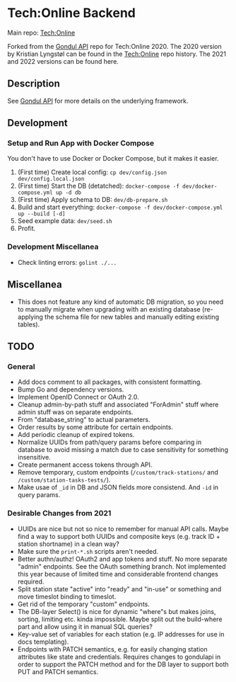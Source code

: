 # Tech:Online Backend

Main repo: [Tech:Online](https://github.com/gathering/tech-online)

Forked from the [Gondul API](https://github.com/gathering/gondulapi) repo for Tech:Online 2020. The 2020 version by Kristian Lyngstøl can be found in the [Tech:Online](https://github.com/gathering/tech-online) repo history. The 2021 and 2022 versions can be found here.

## Description

See [Gondul API](https://github.com/gathering/gondulapi) for more details on the underlying framework.

## Development

### Setup and Run App with Docker Compose

You don't have to use Docker or Docker Compose, but it makes it easier.

1. (First time) Create local config: `cp dev/config.json dev/config.local.json`
1. (First time) Start the DB (detatched): `docker-compose -f dev/docker-compose.yml up -d db`
1. (First time) Apply schema to DB: `dev/db-prepare.sh`
1. Build and start everything: `docker-compose -f dev/docker-compose.yml up --build [-d]`
1. Seed example data: `dev/seed.sh`
1. Profit.

### Development Miscellanea

- Check linting errors: `golint ./...`

## Miscellanea

- This does not feature any kind of automatic DB migration, so you need to manually migrate when upgrading with an existing database (re-applying the schema file for new tables and manually editing existing tables).

## TODO

### General

- Add docs comment to all packages, with consistent formatting.
- Bump Go and dependency versions.
- Implement OpenID Connect or OAuth 2.0.
- Cleanup admin-by-path stuff and associated "ForAdmin" stuff where admin stuff was on separate endpoints.
- From "database_string" to actual parameters.
- Order results by some attribute for certain endpoints.
- Add periodic cleanup of expired tokens.
- Normalize UUIDs from path/query params before comparing in database to avoid missing a match due to case sensitivity for something insensitive.
- Create permanent access tokens through API.
- Remove temporary, custom endpoints (`/custom/track-stations/` and `/custom/station-tasks-tests/`).
- Make usae of `_id` in DB and JSON fields more consistend. And `-id` in query params.

### Desirable Changes from 2021

- UUIDs are nice but not so nice to remember for manual API calls. Maybe find a way to support both UUIDs and composite keys (e.g. track ID + station shortname) in a clean way?
- Make sure the `print-*.sh` scripts aren't needed.
- Better authn/authz! OAuth2 and app tokens and stuff. No more separate "admin" endpoints. See the OAuth something branch. Not implemented this year because of limited time and considerable frontend changes required.
- Split station state "active" into "ready" and "in-use" or something and move timeslot binding to timeslot.
- Get rid of the temporary "custom" endpoints.
- The DB-layer Select() is nice for dynamic "where"s but makes joins, sorting, limiting etc. kinda impossible. Maybe split out the build-where part and allow using it in manual SQL queries?
- Key-value set of variables for each station (e.g. IP addresses for use in docs templating).
- Endpoints with PATCH semantics, e.g. for easily changing station attributes like state and credentials. Requires changes to gondulapi in order to support the PATCH method and for the DB layer to support both PUT and PATCH semantics.
